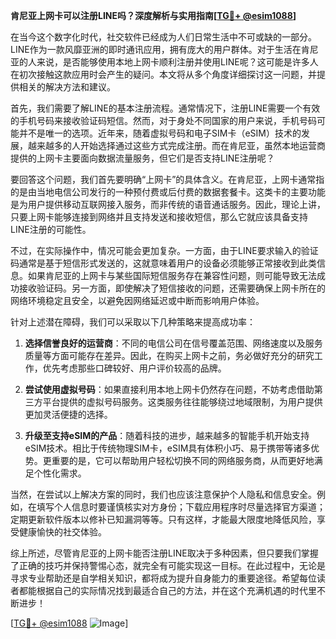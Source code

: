 **肯尼亚上网卡可以注册LINE吗？深度解析与实用指南[[TG💪+ @esim1088](https://t.me/s/esim1088)]**

在当今这个数字化时代，社交软件已经成为人们日常生活中不可或缺的一部分。LINE作为一款风靡亚洲的即时通讯应用，拥有庞大的用户群体。对于生活在肯尼亚的人来说，是否能够使用本地上网卡顺利注册并使用LINE呢？这可能是许多人在初次接触这款应用时会产生的疑问。本文将从多个角度详细探讨这一问题，并提供相关的解决方法和建议。

首先，我们需要了解LINE的基本注册流程。通常情况下，注册LINE需要一个有效的手机号码来接收验证码短信。然而，对于身处不同国家的用户来说，手机号码可能并不是唯一的选项。近年来，随着虚拟号码和电子SIM卡（eSIM）技术的发展，越来越多的人开始选择通过这些方式完成注册。而在肯尼亚，虽然本地运营商提供的上网卡主要面向数据流量服务，但它们是否支持LINE注册呢？

要回答这个问题，我们首先要明确“上网卡”的具体含义。在肯尼亚，上网卡通常指的是由当地电信公司发行的一种预付费或后付费的数据套餐卡。这类卡的主要功能是为用户提供移动互联网接入服务，而非传统的语音通话服务。因此，理论上讲，只要上网卡能够连接到网络并且支持发送和接收短信，那么它就应该具备支持LINE注册的可能性。

不过，在实际操作中，情况可能会更加复杂。一方面，由于LINE要求输入的验证码通常是基于短信形式发送的，这就意味着用户的设备必须能够正常接收到此类信息。如果肯尼亚的上网卡与某些国际短信服务存在兼容性问题，则可能导致无法成功接收验证码。另一方面，即使解决了短信接收的问题，还需要确保上网卡所在的网络环境稳定且安全，以避免因网络延迟或中断而影响用户体验。

针对上述潜在障碍，我们可以采取以下几种策略来提高成功率：

1. **选择信誉良好的运营商**：不同的电信公司在信号覆盖范围、网络速度以及服务质量等方面可能存在差异。因此，在购买上网卡之前，务必做好充分的研究工作，优先考虑那些口碑较好、用户评价较高的品牌。

2. **尝试使用虚拟号码**：如果直接利用本地上网卡仍然存在问题，不妨考虑借助第三方平台提供的虚拟号码服务。这类服务往往能够绕过地域限制，为用户提供更加灵活便捷的选择。

3. **升级至支持eSIM的产品**：随着科技的进步，越来越多的智能手机开始支持eSIM技术。相比于传统物理SIM卡，eSIM具有体积小巧、易于携带等诸多优势。更重要的是，它可以帮助用户轻松切换不同的网络服务商，从而更好地满足个性化需求。

当然，在尝试以上解决方案的同时，我们也应该注意保护个人隐私和信息安全。例如，在填写个人信息时要谨慎核实对方身份；下载应用程序时尽量选择官方渠道；定期更新软件版本以修补已知漏洞等等。只有这样，才能最大限度地降低风险，享受健康愉快的社交体验。

综上所述，尽管肯尼亚的上网卡能否注册LINE取决于多种因素，但只要我们掌握了正确的技巧并保持警惕心态，就完全有可能实现这一目标。在此过程中，无论是寻求专业帮助还是自学相关知识，都将成为提升自身能力的重要途径。希望每位读者都能根据自己的实际情况找到最适合自己的方法，并在这个充满机遇的时代里不断进步！

[[TG💪+ @esim1088](https://t.me/s/esim1088) ![Image](https://i.postimg.cc/4NQfJmqS/Snipaste-2025-05-13-00-14-12.png)]